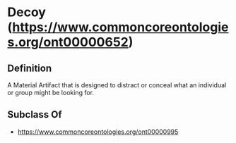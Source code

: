 # Decoy (https://www.commoncoreontologies.org/ont00000652)

## Definition
A Material Artifact that is designed to distract or conceal what an individual or group might be looking for.

## Subclass Of
- https://www.commoncoreontologies.org/ont00000995

